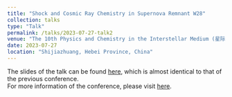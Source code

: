 ```yaml
---
title: "Shock and Cosmic Ray Chemistry in Supernova Remnant W28"
collection: talks
type: "Talk"
permalink: /talks/2023-07-27-talk2
venue: "The 10th Physics and Chemistry in the Interstellar Medium (星际物理与化学)"
date: 2023-07-27
location: "Shijiazhuang, Hebei Province, China"
---
```


The slides of the talk can be found [here](https://tty1105.github.io/files/2023-07-ISM2023-talk.pptx), which is almost identical to that of the previous conference. <br>
For more information of the conference, please visit [here](https://ism.zone/ism2023/).

